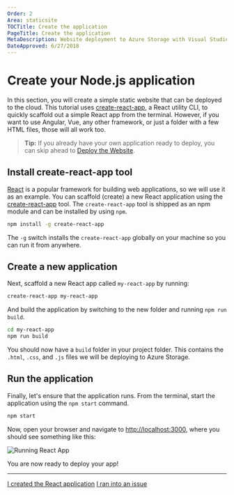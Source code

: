 ```yaml
---
Order: 2
Area: staticsite
TOCTitle: Create the application
PageTitle: Create the application
MetaDescription: Website deployment to Azure Storage with Visual Studio Code
DateApproved: 6/27/2018
---
```


# Create your Node.js application

In this section, you will create a simple static website that can be deployed to the cloud. This tutorial uses [create-react-app](https://github.com/facebook/create-react-app), a React utility CLI, to quickly scaffold out a simple React app from the terminal. However, if you want to use Angular, Vue, any other framework, or just a folder with a few HTML files, those will all work too.

> **Tip:** If you already have your own application ready to deploy, you can skip ahead to [Deploy the Website](/tutorials/static-website/choose-deployment.md).

## Install create-react-app tool

[React](https://reactjs.org/) is a popular framework for building web applications, so we will use it as an example. You can scaffold (create) a new React application using the [create-react-app](https://github.com/facebook/create-react-app) tool. The `create-react-app` tool is shipped as an npm module and can be installed by using `npm`.

```bash
npm install -g create-react-app
```

The `-g` switch installs the `create-react-app` globally on your machine so you can run it from anywhere.

## Create a new application

Next, scaffold a new React app called `my-react-app` by running:

```bash
create-react-app my-react-app
```

And build the application by switching to the new folder and running `npm run build`.

```bash
cd my-react-app
npm run build
```

You should now have a `build` folder in your project folder. This contains the `.html`, `.css`, and `.js` files we will be deploying to Azure Storage.

## Run the application

Finally, let's ensure that the application runs. From the terminal, start the application using the `npm start` command.

```bash
npm start
```

Now, open your browser and navigate to [http://localhost:3000](http://localhost:3000), where you should see something like this:

![Running React App](images/static-website/local-app.png)

You are now ready to deploy your app!

----

<a class="tutorial-next-btn" href="/tutorials/static-website/create-storage">I created the React application</a> <a class="tutorial-feedback-btn" onclick="reportIssue('node-deployment-staticwebsite', 'create-app')" href="javascript:void(0)">I ran into an issue</a>
